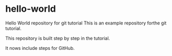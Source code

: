 # hello-world
Hello World repository for git tutorial
This is an example repository forthe git tutorial.

This repository is built step by step in the tutorial.

It nows include steps for GitHub.
